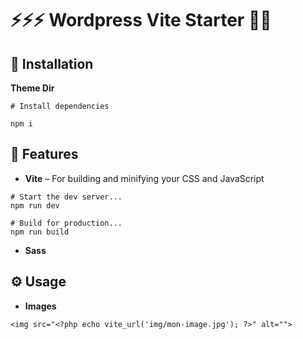 # ⚡⚡⚡ Wordpress Vite Starter 🏄‍♂️

## 🚧 Installation

**Theme Dir**
```
# Install dependencies 

npm i
```

## 🤝 Features

- **Vite** – For building and minifying your CSS and JavaScript

```
# Start the dev server...
npm run dev

# Build for production...
npm run build
```

- **Sass**

## ⚙️ Usage

- **Images**

```
<img src="<?php echo vite_url('img/mon-image.jpg'); ?>" alt="">
```